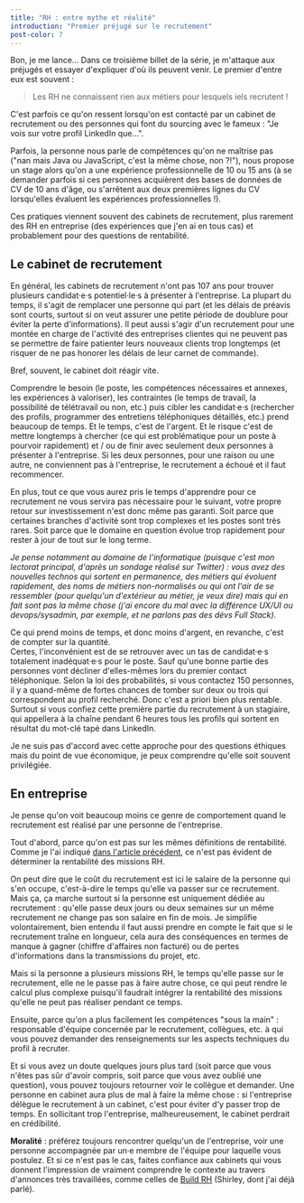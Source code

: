 ```yaml
---
title: "RH : entre mythe et réalité"
introduction: "Premier préjugé sur le recrutement"
post-color: 7
---
```


Bon, je me lance... Dans ce troisième billet de la série, je m'attaque aux préjugés et essayer d'expliquer d'où ils peuvent venir. Le premier d'entre eux est souvent :

> Les RH ne connaissent rien aux métiers pour lesquels iels recrutent !

C'est parfois ce qu'on ressent lorsqu'on est contacté par un cabinet de recrutement ou des personnes qui font du <span lang="en">sourcing</span> avec le fameux : "Je vois sur votre profil LinkedIn que...".

Parfois, la personne nous parle de compétences qu'on ne maîtrise pas ("nan mais Java ou JavaScript, c'est la même chose, non ?!"), nous propose un stage alors qu'on a une expérience professionnelle de 10 ou 15 ans (à se demander parfois si ces personnes acquièrent des bases de données de CV de 10 ans d'âge, ou s'arrêtent aux deux premières lignes du CV lorsqu'elles évaluent les expériences professionnelles !).

Ces pratiques viennent souvent des cabinets de recrutement, plus rarement des RH en entreprise (des expériences que j'en ai en tous cas) et probablement pour des questions de rentabilité.

## Le cabinet de recrutement

En général, les cabinets de recrutement n'ont pas 107 ans pour trouver plusieurs candidat·e·s potentiel·le·s à présenter à l'entreprise. La plupart du temps, il s'agit de remplacer une personne qui part (et les délais de préavis sont courts, surtout si on veut assurer une petite période de doublure pour éviter la perte d'informations). Il peut aussi s'agir d'un recrutement pour une montée en charge de l'activité des entreprises clientes qui ne peuvent pas se permettre de faire patienter leurs nouveaux clients trop longtemps (et risquer de ne pas honorer les délais de leur carnet de commande).

Bref, souvent, le cabinet doit réagir vite.

Comprendre le besoin (le poste, les compétences nécessaires et annexes, les expériences à valoriser), les contraintes (le temps de travail, la possibilité de télétravail ou non, etc.) puis cibler les candidat·e·s (rechercher des profils, programmer des entretiens téléphoniques détaillés, etc.) prend beaucoup de temps. Et le temps, c'est de l'argent. Et le risque c'est de mettre longtemps à chercher (ce qui est problématique pour un poste à pourvoir rapidement) et&nbsp;/&nbsp;ou de finir avec seulement deux personnes à présenter à l'entreprise. Si les deux personnes, pour une raison ou une autre, ne conviennent pas à l'entreprise, le recrutement a échoué et il faut recommencer.

En plus, tout ce que vous aurez pris le temps d'apprendre pour ce recrutement ne vous servira pas nécessaire pour le suivant, votre propre retour sur investissement n'est donc même pas garanti. Soit parce que certaines branches d'activité sont trop complexes et les postes sont très rares. Soit parce que le domaine en question évolue trop rapidement pour rester à jour de tout sur le long terme.

_Je pense notamment au domaine de l'informatique (puisque c'est mon lectorat principal, d'après un sondage réalisé sur Twitter) : vous avez des nouvelles technos qui sortent en permanence, des métiers qui évoluent rapidement, des noms de métiers non-normalisés ou qui ont l'air de se ressembler (pour quelqu'un d'extérieur au métier, je veux dire) mais qui en fait sont pas la même chose (j'ai encore du mal avec la différence UX/UI ou devops/sysadmin, par exemple, et ne parlons pas des dévs Full Stack)._

Ce qui prend moins de temps, et donc moins d'argent, en revanche, c'est de compter sur la quantité.  
Certes, l'inconvénient est de se retrouver avec un tas de candidat·e·s totalement inadéquat·e·s pour le poste. Sauf qu'une bonne partie des personnes vont décliner d'elles-mêmes lors du premier contact téléphonique. Selon la loi des probabilités, si vous contactez 150 personnes, il y a quand-même de fortes chances de tomber sur deux ou trois qui correspondent au profil recherché. Donc c'est a priori bien plus rentable. Surtout si vous confiez cette première partie du recrutement à un stagiaire, qui appellera à la chaîne pendant 6 heures tous les profils qui sortent en résultat du mot-clé tapé dans LinkedIn.

Je ne suis pas d'accord avec cette approche pour des questions éthiques mais du point de vue économique, je peux comprendre qu'elle soit souvent privilégiée.

## En entreprise

Je pense qu'on voit beaucoup moins ce genre de comportement quand le recrutement est réalisé par une personne de l'entreprise.

Tout d'abord, parce qu'on est pas sur les mêmes définitions de rentabilité. Comme je l'ai indiqué [dans l'article précédent](/2019/04/30/formation-rh.html), ce n'est pas évident de déterminer la rentabilité des missions RH.

On peut dire que le coût du recrutement est ici le salaire de la personne qui s'en occupe, c'est-à-dire le temps qu'elle va passer sur ce recrutement. Mais ça, ça marche surtout si la personne est uniquement dédiée au recrutement : qu'elle passe deux jours ou deux semaines sur un même recrutement ne change pas son salaire en fin de mois. Je simplifie volontairement, bien entendu il faut aussi prendre en compte le fait que si le recrutement traîne en longueur, cela aura des conséquences en termes de manque à gagner (chiffre d'affaires non facturé) ou de pertes d'informations dans la transmissions du projet, etc.

Mais si la personne a plusieurs missions RH, le temps qu'elle passe sur le recrutement, elle ne le passe pas à faire autre chose, ce qui peut rendre le calcul plus complexe puisqu'il faudrait intégrer la rentabilité des missions qu'elle ne peut pas réaliser pendant ce temps.

Ensuite, parce qu'on a plus facilement les compétences "sous la main" : responsable d'équipe concernée par le recrutement, collègues, etc. à qui vous pouvez demander des renseignements sur les aspects techniques du profil à recruter.

Et si vous avez un doute quelques jours plus tard (soit parce que vous n'êtes pas sûr d'avoir compris, soit parce que vous avez oublié une question), vous pouvez toujours retourner voir le collègue et demander. Une personne en cabinet aura plus de mal à faire la même chose : si l'entreprise délègue le recrutement à un cabinet, c'est pour éviter d'y passer trop de temps. En sollicitant trop l'entreprise, malheureusement, le cabinet perdrait en crédibilité.

**Moralité** : préférez toujours rencontrer quelqu'un de l'entreprise, voir une personne accompagnée par un·e membre de l'équipe pour laquelle vous postulez. Et si ce n'est pas le cas, faites confiance aux cabinets qui vous donnent l'impression de vraiment comprendre le contexte au travers d'annonces très travaillées, comme celles de [Build RH](https://sites.google.com/view/annoncesbuildrh/accueil) (Shirley, dont j'ai déjà parlé).